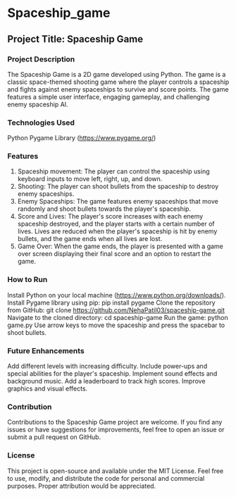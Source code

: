 # Spaceship_game
## Project Title: Spaceship Game
### Project Description
The Spaceship Game is a 2D game developed using Python. The game is a classic space-themed shooting game where the player controls a spaceship and fights against enemy spaceships to survive and score points. The game features a simple user interface, engaging gameplay, and challenging enemy spaceship AI.

### Technologies Used
Python
Pygame Library (https://www.pygame.org/)
### Features
1. Spaceship movement: The player can control the spaceship using keyboard inputs to move left, right, up, and down.
2. Shooting: The player can shoot bullets from the spaceship to destroy enemy spaceships.
3. Enemy Spaceships: The game features enemy spaceships that move randomly and shoot bullets towards the player's spaceship.
4. Score and Lives: The player's score increases with each enemy spaceship destroyed, and the player starts with a certain number of lives. Lives are reduced when the player's spaceship is hit by enemy bullets, and the game ends when all lives are lost.
5. Game Over: When the game ends, the player is presented with a game over screen displaying their final score and an option to restart the game.
### How to Run
Install Python on your local machine (https://www.python.org/downloads/).
Install Pygame library using pip: pip install pygame
Clone the repository from GitHub: git clone https://github.com/NehaPatil03/spaceship-game.git
Navigate to the cloned directory: cd spaceship-game
Run the game: python game.py
Use arrow keys to move the spaceship and press the spacebar to shoot bullets.
### Future Enhancements
Add different levels with increasing difficulty.
Include power-ups and special abilities for the player's spaceship.
Implement sound effects and background music.
Add a leaderboard to track high scores.
Improve graphics and visual effects.
### Contribution
Contributions to the Spaceship Game project are welcome. If you find any issues or have suggestions for improvements, feel free to open an issue or submit a pull request on GitHub.

### License
This project is open-source and available under the MIT License. Feel free to use, modify, and distribute the code for personal and commercial purposes. Proper attribution would be appreciated.
